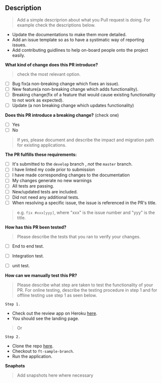 ## Description ##
> Add a simple descriprion about what you Pull request is doing. For example check the descriptions below.
- Update the documentations to make them more detailed.
- Add an issue template so as to have a systimatic way of reporting issues.
- Add contributing guidlines to help on-board people onto the project easily.

**What kind of change does this PR introduce?**
> check the most relevant option.

- [ ] Bug fix(a non-breaking change which fixes an issue).
- [ ] New feature(a non-breaking change which adds functionality).
- [ ] Breaking change(fix of a feature that would cause existing functionality to not work as expected).
- [ ] Update (a non breaking change which updates functionality)

**Does this PR introduce a breaking change?** (check one)

- [ ] Yes
- [ ] No

> If yes, please document and describe the impact and migration path for existing applications.

**The PR fulfills these requirements:**

- [ ] It's submitted to the `develop` branch , _not_ the `master` branch.
- [ ] I have linted my code prior to submission
- [ ] I have made corresponding changes to the documentation
- [ ] My changes generate no new warnings
- [ ] All tests are passing.
- [ ] New/updated tests are included.
- [ ] Did not need any additional tests.
- [ ] When resolving a specific issue, the issue is referenced in the PR's title.
> e.g. `fix #xxx[yyy]`, where "xxx" is the issue number and "yyy" is the title.


**How has this PR been tested?**
> Please describe the tests that you ran to verify your changes.
- [ ] End to end test.
- [ ] Integration test.
- [ ] unit test.


**How can we manually test this PR?**
> Please describe what step are taken to test the functionality of your PR. For online testing, describe the testing procedure in step 1 and for offline testing use step 1 as seen below.

`Step 1.`
- Check out the review app on Heroku [here]().
- You should see the landing page.

> Or

`Step 2.`
- Clone the repo [here]().
- Checkout to `ft-sample-branch`.
- Run the application.

**Snaphots**
> Add snapshots here where necessary
